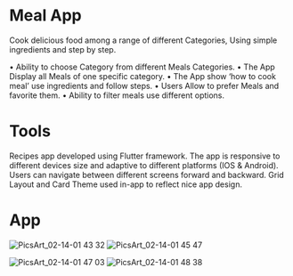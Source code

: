 # Meal App 

Cook delicious food among a range of different Categories, 
Using simple ingredients and step by step.

•	Ability to choose Category from different Meals Categories.
•	The App Display all Meals of one specific category.
•	The App show ‘how to cook meal’ use ingredients and follow steps.
•	Users Allow to prefer Meals and favorite them.
•	Ability to filter meals use different options.


# Tools 
Recipes app developed using Flutter framework. The app is responsive to different devices size and adaptive to different platforms (IOS & Android). Users can navigate between different screens forward and backward. Grid Layout and Card Theme used in-app to reflect nice app design.

# App
![PicsArt_02-14-01 43 32](https://user-images.githubusercontent.com/24944117/218736657-ff673226-4d95-4f1d-b57b-4c06929fdad6.png)
![PicsArt_02-14-01 45 47](https://user-images.githubusercontent.com/24944117/218736692-3dc0f825-6b91-47e2-a046-a01c494c3ce7.png)

![PicsArt_02-14-01 47 03](https://user-images.githubusercontent.com/24944117/218736778-5f9c29a5-33b5-45bd-a57d-be949f0bbe35.png)
![PicsArt_02-14-01 48 38](https://user-images.githubusercontent.com/24944117/218736931-6eaf2c18-2baa-4a04-a2bb-8e153b0a13e7.png)

